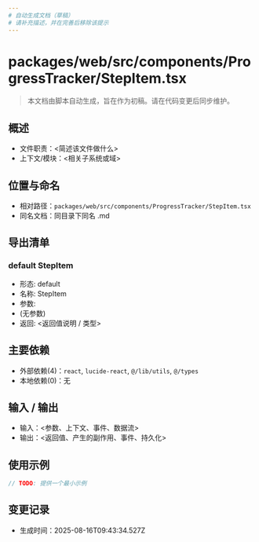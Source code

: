 ```yaml
---
# 自动生成文档（草稿）
# 请补充描述，并在完善后移除该提示
---
```


# packages/web/src/components/ProgressTracker/StepItem.tsx

> 本文档由脚本自动生成，旨在作为初稿。请在代码变更后同步维护。

## 概述

- 文件职责：<简述该文件做什么>
- 上下文/模块：<相关子系统或域>

## 位置与命名

- 相对路径：`packages/web/src/components/ProgressTracker/StepItem.tsx`
- 同名文档：同目录下同名 .md

## 导出清单

### default StepItem

- 形态: default
- 名称: StepItem
- 参数:
- (无参数)
- 返回: <返回值说明 / 类型>

## 主要依赖

- 外部依赖(4)：`react`, `lucide-react`, `@/lib/utils`, `@/types`
- 本地依赖(0)：无

## 输入 / 输出

- 输入：<参数、上下文、事件、数据流>
- 输出：<返回值、产生的副作用、事件、持久化>

## 使用示例

~~~ts
// TODO: 提供一个最小示例
~~~

## 变更记录

- 生成时间：2025-08-16T09:43:34.527Z
